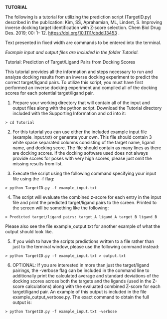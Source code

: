 **TUTORIAL**

The following is a tutorial for utilizing the prediction script (TargetID.py) described in the publication:
 Kim, SS, Aprahamian, ML, Lindert, S. Improving inverse docking target identification with Z‐score selection. Chem Biol Drug Des. 2019; 00: 1– 12. https://doi.org/10.1111/cbdd.13453 .

Text presented in fixed width are commands to be entered into the terminal.

*Example input and output files are included in the folder Tutorial.*

Tutorial: Prediction of Target/Ligand Pairs from Docking Scores

This tutorial provides all the information and steps necessary to run and analyze docking results from an inverse docking experiment to predict the correct target/ligand pairs. To utilize this script, you must have first performed an inverse docking experiment and compiled all of the docking scores for each potential target/ligand pair. 

1.	Prepare your working directory that will contain all of the input and output files along with the python script. Download the Tutorial directory included with the Supporting Information and cd into it:

`> cd Tutorial`

2.	For this tutorial you can use either the included example input file (example_input.txt) or generate your own. This file should contain 3 white space separated columns consisting of the target name, ligand name, and docking score. The file should contain as many lines as there are docking scores. If the docking software used does not always provide scores for poses with very high scores, please just omit the missing results from list.

3.	Execute the script using the following command specifying your input file using the -f flag:

`> python TargetID.py -f example_input.txt`

4.	The script will evaluate the combined z-score for each entry in the input file and print the predicted target/ligand pairs to the screen. Printed to the screen will be something like the following:

`> Predicted target/ligand pairs:
target_A ligand_A
target_B ligand_B`

Please also see the file example_output.txt for another example of what the output should look like.

5.	 If you wish to have the scripts predictions written to a file rather than just to the terminal window, please use the following command instead:

`> python TargetID.py -f example_input.txt > output.txt`

6.	OPTIONAL: If you are interested in more than just the target/ligand pairings, the -verbose flag can be included in the command line to additionally print the calculated average and standard deviations of the docking scores across both the targets and the ligands (used in the Z-score calculations) along with the evaluated combined Z-score for each target/ligand pair. An example of this output is included in the file example_output_verbose.py. The exact command to obtain the full output is:

`> python TargetID.py -f example_input.txt -verbose`
